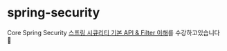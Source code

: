 # spring-security
Core Spring Security
[스프링 시큐리티 기본 API & Filter 이해](https://www.inflearn.com/course/%EC%BD%94%EC%96%B4-%EC%8A%A4%ED%94%84%EB%A7%81-%EC%8B%9C%ED%81%90%EB%A6%AC%ED%8B%B0/dashboard)를 수강하고있습니다 🌱
